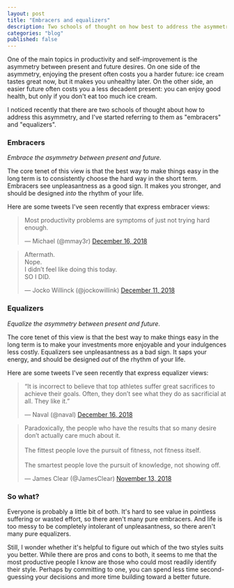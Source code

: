 ```yaml
---
layout: post
title: "Embracers and equalizers"
description: Two schools of thought on how best to address the asymmetry between present and future desires.
categories: "blog"
published: false
---
```


One of the main topics in productivity and self-improvement is the asymmetry between present and future desires. On one side of the asymmetry, enjoying the present often costs you a harder future: ice cream tastes great now, but it makes you unhealthy later. On the other side, an easier future often costs you a less decadent present: you can enjoy good health, but only if you don't eat too much ice cream.

I noticed recently that there are two schools of thought about how to address this asymmetry, and I've started referring to them as "embracers" and "equalizers".

### Embracers

*Embrace the asymmetry between present and future.*

The core tenet of this view is that the best way to make things easy in the long term is to consistently choose the hard way in the short term. Embracers see unpleasantness as a good sign. It makes you stronger, and should be designed *into* the rhythm of your life.

Here are some tweets I've seen recently that express embracer views:

<blockquote class="twitter-tweet" data-lang="en"><p lang="en" dir="ltr">Most productivity problems are symptoms of just not trying hard enough.</p>&mdash; Michael (@mmay3r) <a href="https://twitter.com/mmay3r/status/1074406570560114688">December 16, 2018</a></blockquote>

<blockquote class="twitter-tweet" data-lang="en"><p lang="en" dir="ltr">Aftermath.<br/>Nope.<br/>I didn’t feel like doing this today.<br/>SO I DID.</p>&mdash; Jocko Willinck (@jockowillink) <a href="https://twitter.com/jockowillink/status/1072515326280155136">December 11, 2018</a></blockquote>

### Equalizers

*Equalize the asymmetry between present and future.*

The core tenet of this view is that the best way to make things easy in the long term is to make your investments more enjoyable and your indulgences less costly. Equalizers see unpleasantness as a bad sign. It saps your energy, and should be designed *out* of the rhythm of your life.

Here are some tweets I've seen recently that express equalizer views:

<blockquote class="twitter-tweet" data-lang="en"><p lang="en" dir="ltr">“It is incorrect to believe that top athletes suffer great sacrifices to achieve their goals. Often, they don’t see what they do as sacrificial at all. They like it.”</p>&mdash; Naval (@naval) <a href="https://twitter.com/naval/status/1074571095984861184">December 16, 2018</a></blockquote>

<blockquote class="twitter-tweet" data-lang="en"><p lang="en" dir="ltr">Paradoxically, the people who have the results that so many desire don’t actually care much about it.<br/><br/>
The fittest people love the pursuit of fitness, not fitness itself.<br/><br/>The smartest people love the pursuit of knowledge, not showing off.</p>&mdash; James Clear (@JamesClear) <a href="https://twitter.com/JamesClear/status/1062349474591395840">November 13, 2018</a></blockquote>

### So what?

Everyone is probably a little bit of both. It's hard to see value in pointless suffering or wasted effort, so there aren't many pure embracers. And life is too messy to be completely intolerant of unpleasantness, so there aren't many pure equalizers.

Still, I wonder whether it's helpful to figure out which of the two styles suits you better. While there are pros and cons to both, it seems to me that the most productive people I know are those who could most readily identify their style. Perhaps by committing to one, you can spend less time second-guessing your decisions and more time building toward a better future.

<script async src="//platform.twitter.com/widgets.js" charset="utf-8"></script>
